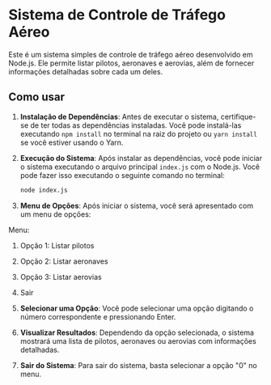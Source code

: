 # Sistema de Controle de Tráfego Aéreo

Este é um sistema simples de controle de tráfego aéreo desenvolvido em Node.js. Ele permite listar pilotos, aeronaves e aerovias, além de fornecer informações detalhadas sobre cada um deles.

## Como usar

1. **Instalação de Dependências**: Antes de executar o sistema, certifique-se de ter todas as dependências instaladas. Você pode instalá-las executando `npm install` no terminal na raiz do projeto ou `yarn install` se você estiver usando o Yarn.

2. **Execução do Sistema**: Após instalar as dependências, você pode iniciar o sistema executando o arquivo principal `index.js` com o Node.js. Você pode fazer isso executando o seguinte comando no terminal:

   ```bash
   node index.js
   ```

3. **Menu de Opções**: Após iniciar o sistema, você será apresentado com um menu de opções:

Menu:

1. Opção 1: Listar pilotos
2. Opção 2: Listar aeronaves
3. Opção 3: Listar aerovias
4. Sair

5. **Selecionar uma Opção**: Você pode selecionar uma opção digitando o número correspondente e pressionando Enter.

6. **Visualizar Resultados**: Dependendo da opção selecionada, o sistema mostrará uma lista de pilotos, aeronaves ou aerovias com informações detalhadas.

7. **Sair do Sistema**: Para sair do sistema, basta selecionar a opção "0" no menu.

